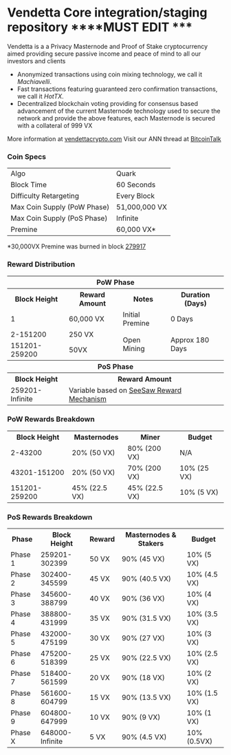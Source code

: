 Vendetta Core integration/staging repository  ****MUST EDIT ***
=====================================



Vendetta is a a Privacy Masternode and Proof of Stake cryptocurrency aimed providing secure passive income and peace of mind to all our investors and clients
- Anonymized transactions using coin mixing technology, we call it _Machiavelli_.
- Fast transactions featuring guaranteed zero confirmation transactions, we call it _HotTX_.
- Decentralized blockchain voting providing for consensus based advancement of the current Masternode
  technology used to secure the network and provide the above features, each Masternode is secured
  with a collateral of 999 VX

More information at [vendettacrypto.com](http://www.vendettacrypto.com) Visit our ANN thread at [BitcoinTalk](http://www.bitcointalk.org/index.php?topic=1262920)

### Coin Specs
<table>
<tr><td>Algo</td><td>Quark</td></tr>
<tr><td>Block Time</td><td>60 Seconds</td></tr>
<tr><td>Difficulty Retargeting</td><td>Every Block</td></tr>
<tr><td>Max Coin Supply (PoW Phase)</td><td>51,000,000 VX</td></tr>
<tr><td>Max Coin Supply (PoS Phase)</td><td>Infinite</td></tr>
<tr><td>Premine</td><td>60,000 VX*</td></tr>
</table>

*30,000VX Premine was burned in block [279917](http://www.presstab.pw/phpexplorer/Vendetta/block.php?blockhash=206d9cfe859798a0b0898ab00d7300be94de0f5469bb446cecb41c3e173a57e0)

### Reward Distribution

<table>
<th colspan=4>PoW Phase</th>
<tr><th>Block Height</th><th>Reward Amount</th><th>Notes</th><th>Duration (Days)</th></tr>
<tr><td>1</td><td>60,000 VX</td><td>Initial Premine</td><td>0 Days</td></tr>
<tr><td>2-151200</td><td>250 VX</td><td rowspan=2>Open Mining</td><td rowspan=2> Approx 180 Days</td></tr>
<tr><td>151201-259200</td><td>50VX  </td></tr>
<tr><th colspan=4>PoS Phase</th></tr>
<tr><th>Block Height</th><th colspan=3>Reward Amount</th></tr>
<tr><td>259201-Infinite</td><td colspan=3>Variable based on <a href="https://vendettacrypto.com/knowledge-base/see-saw-rewards-mechanism/">SeeSaw Reward Mechanism</a></td></tr>
</table>

### PoW Rewards Breakdown

<table>
<th>Block Height</th><th>Masternodes</th><th>Miner</th><th>Budget</th>
<tr><td>2-43200</td><td>20% (50 VX)</td><td>80% (200 VX)</td><td>N/A</td></tr>
<tr><td>43201-151200</td><td>20% (50 VX)</td><td>70% (200 VX)</td><td>10% (25 VX)</td></tr>
<tr><td>151201-259200</td><td>45% (22.5 VX)</td><td>45% (22.5 VX)</td><td>10% (5 VX)</td></tr>
</table>

### PoS Rewards Breakdown

<table>
<th>Phase</th><th>Block Height</th><th>Reward</th><th>Masternodes & Stakers</th><th>Budget</th>
<tr><td>Phase 1</td><td>259201-302399</td><td>50 VX</td><td>90% (45 VX)</td><td>10% (5 VX)</td></tr>
<tr><td>Phase 2</td><td>302400-345599</td><td>45 VX</td><td>90% (40.5 VX)</td><td>10% (4.5 VX)</td></tr>
<tr><td>Phase 3</td><td>345600-388799</td><td>40 VX</td><td>90% (36 VX)</td><td>10% (4 VX)</td></tr>
<tr><td>Phase 4</td><td>388800-431999</td><td>35 VX</td><td>90% (31.5 VX)</td><td>10% (3.5 VX)</td></tr>
<tr><td>Phase 5</td><td>432000-475199</td><td>30 VX</td><td>90% (27 VX)</td><td>10% (3 VX)</td></tr>
<tr><td>Phase 6</td><td>475200-518399</td><td>25 VX</td><td>90% (22.5 VX)</td><td>10% (2.5 VX)</td></tr>
<tr><td>Phase 7</td><td>518400-561599</td><td>20 VX</td><td>90% (18 VX)</td><td>10% (2 VX)</td></tr>
<tr><td>Phase 8</td><td>561600-604799</td><td>15 VX</td><td>90% (13.5 VX)</td><td>10% (1.5 VX)</td></tr>
<tr><td>Phase 9</td><td>604800-647999</td><td>10 VX</td><td>90% (9 VX)</td><td>10% (1 VX)</td></tr>
<tr><td>Phase X</td><td>648000-Infinite</td><td>5 VX</td><td>90% (4.5 VX)</td><td>10% (0.5VX)</td></tr>
</table>
